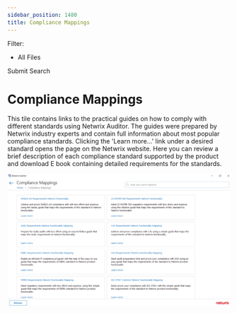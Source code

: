 ```yaml
---
sidebar_position: 1480
title: Compliance Mappings
---
```


Filter: 

* All Files

Submit Search

# Compliance Mappings

This tile contains links to the practical guides on how to comply with different standards using Netwrix Auditor. The guides were prepared by Netwrix industry experts and contain full information about most popular compliance standards. Clicking the 'Learn more...' link under a desired standard opens the page on the Netwrix website. Here you can review a brief description of each compliance standard supported by the product and download E book containing detailed requirements for the standards.

![](../../Resources/Images/Auditor/HomeScreen/Compliance_Mappings.PNG)